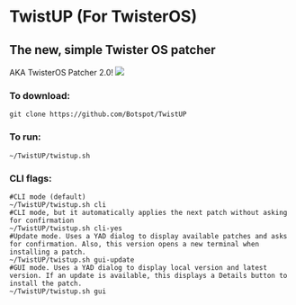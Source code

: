 # TwistUP (For TwisterOS)
## The new, simple Twister OS patcher
AKA TwisterOS Patcher 2.0!
![](https://media.discordapp.net/attachments/738534235194916884/759921733825462322/TwisterOSPatcherLogo.png?width=960&height=186)<br>

### To download: 
```
git clone https://github.com/Botspot/TwistUP
```
### To run:
```
~/TwistUP/twistup.sh
```
### CLI flags:
```
#CLI mode (default)
~/TwistUP/twistup.sh cli
#CLI mode, but it automatically applies the next patch without asking for confirmation
~/TwistUP/twistup.sh cli-yes
#Update mode. Uses a YAD dialog to display available patches and asks for confirmation. Also, this version opens a new terminal when installing a patch.
~/TwistUP/twistup.sh gui-update
#GUI mode. Uses a YAD dialog to display local version and latest version. If an update is available, this displays a Details button to install the patch.
~/TwistUP/twistup.sh gui
```
